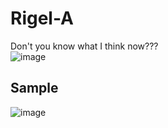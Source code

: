 # Rigel-A
Don't you know what I think now???  
![image](http://github.com/MZSHproject/Rigel-A/raw/master/男人都是大猪蹄子.png) 
## Sample  
![image](http://github.com/MZSHproject/Rigel-A/raw/master/SAMPLE.PNG) 
